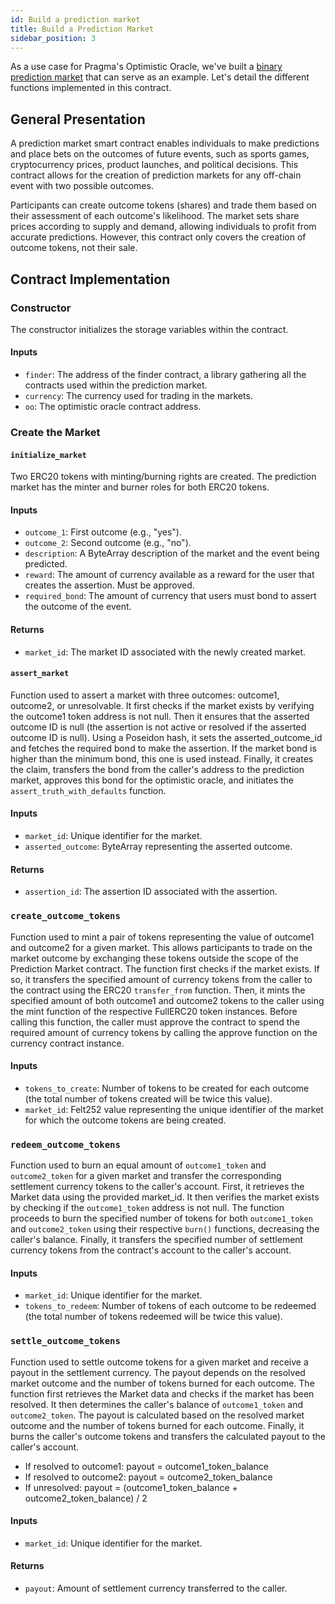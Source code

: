 ```yaml
---
id: Build a prediction market
title: Build a Prediction Market
sidebar_position: 3
---
```


As a use case for Pragma's Optimistic Oracle, we've built a [binary prediction market](https://github.com/astraly-labs/Optimistic-Oracle/blob/main/optimistic_oracle/src/examples/prediction_market.cairo) that can serve as an example. Let's detail the different functions implemented in this contract.

## General Presentation

A prediction market smart contract enables individuals to make predictions and place bets on the outcomes of future events, such as sports games, cryptocurrency prices, product launches, and political decisions. This contract allows for the creation of prediction markets for any off-chain event with two possible outcomes.

Participants can create outcome tokens (shares) and trade them based on their assessment of each outcome's likelihood. The market sets share prices according to supply and demand, allowing individuals to profit from accurate predictions. However, this contract only covers the creation of outcome tokens, not their sale.

## Contract Implementation

### Constructor

The constructor initializes the storage variables within the contract.

#### Inputs

- `finder`: The address of the finder contract, a library gathering all the contracts used within the prediction market.
- `currency`: The currency used for trading in the markets.
- `oo`: The optimistic oracle contract address.

### Create the Market

#### `initialize_market`

Two ERC20 tokens with minting/burning rights are created. The prediction market has the minter and burner roles for both ERC20 tokens.

#### Inputs

- `outcome_1`: First outcome (e.g., "yes").
- `outcome_2`: Second outcome (e.g., "no").
- `description`: A ByteArray description of the market and the event being predicted.
- `reward`: The amount of currency available as a reward for the user that creates the assertion. Must be approved.
- `required_bond`: The amount of currency that users must bond to assert the outcome of the event.

#### Returns

- `market_id`: The market ID associated with the newly created market.

#### `assert_market`

Function used to assert a market with three outcomes: outcome1, outcome2, or unresolvable. It first checks if the market exists by verifying the outcome1 token address is not null. Then it ensures that the asserted outcome ID is null (the assertion is not active or resolved if the asserted outcome ID is null). Using a Poseidon hash, it sets the asserted_outcome_id and fetches the required bond to make the assertion. If the market bond is higher than the minimum bond, this one is used instead. Finally, it creates the claim, transfers the bond from the caller's address to the prediction market, approves this bond for the optimistic oracle, and initiates the `assert_truth_with_defaults` function.

#### Inputs

- `market_id`: Unique identifier for the market.
- `asserted_outcome`: ByteArray representing the asserted outcome.

#### Returns

- `assertion_id`: The assertion ID associated with the assertion.

### `create_outcome_tokens`

Function used to mint a pair of tokens representing the value of outcome1 and outcome2 for a given market. This allows participants to trade on the market outcome by exchanging these tokens outside the scope of the Prediction Market contract. The function first checks if the market exists. If so, it transfers the specified amount of currency tokens from the caller to the contract using the ERC20 `transfer_from` function. Then, it mints the specified amount of both outcome1 and outcome2 tokens to the caller using the mint function of the respective FullERC20 token instances. Before calling this function, the caller must approve the contract to spend the required amount of currency tokens by calling the approve function on the currency contract instance.

#### Inputs

- `tokens_to_create`: Number of tokens to be created for each outcome (the total number of tokens created will be twice this value).
- `market_id`: Felt252 value representing the unique identifier of the market for which the outcome tokens are being created.

### `redeem_outcome_tokens`

Function used to burn an equal amount of `outcome1_token` and `outcome2_token` for a given market and transfer the corresponding settlement currency tokens to the caller's account. First, it retrieves the Market data using the provided market_id. It then verifies the market exists by checking if the `outcome1_token` address is not null. The function proceeds to burn the specified number of tokens for both `outcome1_token` and `outcome2_token` using their respective `burn()` functions, decreasing the caller's balance. Finally, it transfers the specified number of settlement currency tokens from the contract's account to the caller's account.

#### Inputs

- `market_id`: Unique identifier for the market.
- `tokens_to_redeem`: Number of tokens of each outcome to be redeemed (the total number of tokens redeemed will be twice this value).

### `settle_outcome_tokens`

Function used to settle outcome tokens for a given market and receive a payout in the settlement currency. The payout depends on the resolved market outcome and the number of tokens burned for each outcome. The function first retrieves the Market data and checks if the market has been resolved. It then determines the caller's balance of `outcome1_token` and `outcome2_token`. The payout is calculated based on the resolved market outcome and the number of tokens burned for each outcome. Finally, it burns the caller's outcome tokens and transfers the calculated payout to the caller's account.

- If resolved to outcome1: payout = outcome1_token_balance
- If resolved to outcome2: payout = outcome2_token_balance
- If unresolved: payout = (outcome1_token_balance + outcome2_token_balance) / 2

#### Inputs

- `market_id`: Unique identifier for the market.

#### Returns

- `payout`: Amount of settlement currency transferred to the caller.